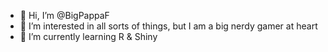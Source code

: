 - 👋 Hi, I’m @BigPappaF
- 👀 I’m interested in all sorts of things, but I am a big nerdy gamer at heart
- 🌱 I’m currently learning R & Shiny


<!---
BigPappaF/BigPappaF is a ✨ special ✨ repository because its `README.md` (this file) appears on your GitHub profile.
You can click the Preview link to take a look at your changes.
--->
